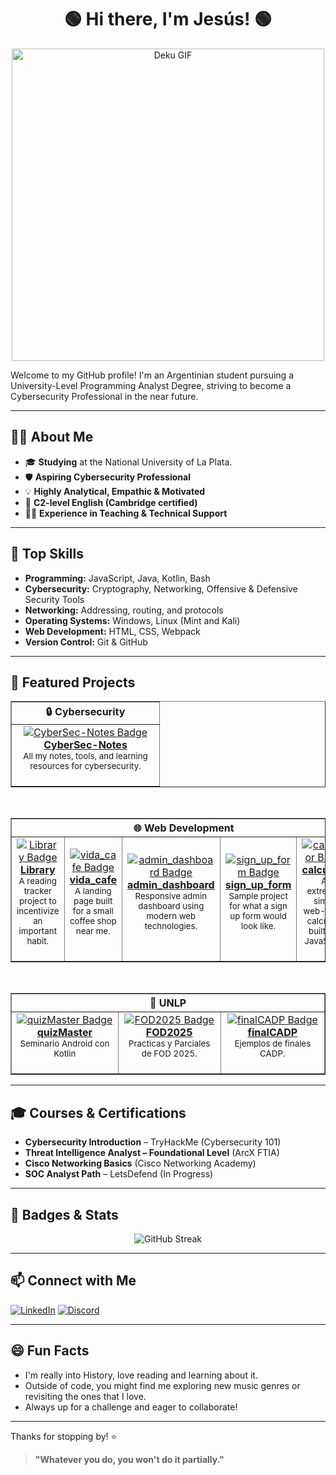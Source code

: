<div align="center">
  
# 🟢 Hi there, I'm Jesús! 🟢

</div>

<p align="center">
  <img src="https://github.com/user-attachments/assets/3bd9745c-950d-4b57-874d-733796993c89" alt="Deku GIF" width="500"/>
</p>

Welcome to my GitHub profile!
I'm an Argentinian student pursuing a University-Level Programming Analyst Degree, striving to become a Cybersecurity Professional in the near future.

---

## 🧑‍💻 About Me

- 🎓 **Studying** at the National University of La Plata.
- 🛡️ **Aspiring Cybersecurity Professional**
- 💡 **Highly Analytical, Empathic & Motivated**
- 📕 **C2-level English (Cambridge certified)**
- 👨‍🏫 **Experience in Teaching & Technical Support**

---

## 🔧 Top Skills

- **Programming:** JavaScript, Java, Kotlin, Bash
- **Cybersecurity:** Cryptography, Networking, Offensive & Defensive Security Tools
- **Networking:** Addressing, routing, and protocols
- **Operating Systems:** Windows, Linux (Mint and Kali)
- **Web Development:** HTML, CSS, Webpack
- **Version Control:** Git & GitHub

---

## 🚀 Featured Projects

<div align="center">

<!-- Cybersecurity Category -->
<table border="1">
  <thead>
    <tr>
      <th colspan="1" align="center"><b>🔒 Cybersecurity</b></th>
    </tr>
  </thead>
  <tr>
    <td align="center" width="220">
      <a href="https://github.com/sosarollie/CyberSec-Notes">
        <img src="https://img.shields.io/badge/CyberSec--Notes-Cybersecurity-blue?style=for-the-badge&logo=hackthebox&logoColor=white" alt="CyberSec-Notes Badge"/><br>
        <b>CyberSec-Notes</b>
      </a>
      <br>
      <sub>All my notes, tools, and learning resources for cybersecurity.</sub>
      <br><br>
    </td>
  </tr>
</table>
<br>

<!-- Web Development Category -->
<table border="1">
  <thead>
    <tr>
      <th colspan="5" align="center"><b>🌐 Web Development</b></th>
    </tr>
  </thead>
  <tr>
    <td align="center" width="220">
      <a href="https://github.com/sosarollie/library">
        <img src="https://img.shields.io/badge/Library-Reading Tracker-orange?style=for-the-badge&logo=bookstack&logoColor=white" alt="Library Badge"/><br>
        <b>Library</b>
      </a>
      <br>
      <sub>A reading tracker project to incentivize an important habit.</sub>
      <br><br>
    </td>
    <td align="center" width="220">
      <a href="https://github.com/sosarollie/vida_cafe">
        <img src="https://img.shields.io/badge/vida_cafe-Coffee Shop-brown?style=for-the-badge&logo=coffeescript&logoColor=white" alt="vida_cafe Badge"/><br>
        <b>vida_cafe</b>
      </a>
      <br>
      <sub>A landing page built for a small coffee shop near me.</sub>
      <br><br>
    </td>
    <td align="center" width="220">
      <a href="https://github.com/sosarollie/admin_dashboard">
        <img src="https://img.shields.io/badge/admin_dashboard-Admin Dashboard-007ec6?style=for-the-badge&logo=vercel&logoColor=white" alt="admin_dashboard Badge"/><br>
        <b>admin_dashboard</b>
      </a>
      <br>
      <sub>Responsive admin dashboard using modern web technologies.</sub>
      <br><br>
    </td>
    <td align="center" width="220">
      <a href="https://github.com/sosarollie/sign_up_form">
        <img src="https://img.shields.io/badge/sign_up_form-Sign Up Form-43a047?style=for-the-badge&logo=auth0&logoColor=white" alt="sign_up_form Badge"/><br>
        <b>sign_up_form</b>
      </a>
      <br>
      <sub>Sample project for what a sign up form would look like.</sub>
      <br><br>
    </td>
    <td align="center" width="220">
      <a href="https://github.com/sosarollie/calculator">
        <img src="https://img.shields.io/badge/calculator-Calculator-ff9800?style=for-the-badge&logo=calculator&logoColor=white" alt="calculator Badge"/><br>
        <b>calculator</b>
      </a>
      <br>
      <sub>An extremely simple web-based calculator built with JavaScript. </sub>
      <br><br>
    </td>
  </tr>
</table>
<br>

<!-- UNLP Category -->
<table border="1">
  <thead>
    <tr>
      <th colspan="3" align="center"><b>🏫 UNLP </b></th>
    </tr>
  </thead>
  <tr>
    <td align="center" width="220">
      <a href="https://github.com/sosarollie/quizMaster">
        <img src="https://img.shields.io/badge/quizMaster-UNLP Project-6f42c1?style=for-the-badge&logo=github&logoColor=white" alt="quizMaster Badge"/><br>
        <b>quizMaster</b>
      </a>
      <br>
      <sub>Seminario Android con Kotlin</sub>
      <br><br>
    </td>
    <td align="center" width="220">
      <a href="https://github.com/sosarollie/FOD2025">
        <img src="https://img.shields.io/badge/FOD2025-UNLP Project-6f42c1?style=for-the-badge&logo=github&logoColor=white" alt="FOD2025 Badge"/><br>
        <b>FOD2025</b>
      </a>
      <br>
      <sub>Practicas y Parciales de FOD 2025.</sub>
      <br><br>
    </td>
    <td align="center" width="220">
      <a href="https://github.com/sosarollie/finalCADP">
        <img src="https://img.shields.io/badge/finalCADP-UNLP Project-6f42c1?style=for-the-badge&logo=github&logoColor=white" alt="finalCADP Badge"/><br>
        <b>finalCADP</b>
      </a>
      <br>
      <sub>Ejemplos de finales CADP.</sub>
      <br><br>
    </td>
  </tr>
</table>

</div>

---

## 🎓 Courses & Certifications

- **Cybersecurity Introduction** – TryHackMe (Cybersecurity 101)
- **Threat Intelligence Analyst – Foundational Level** (ArcX FTIA)
- **Cisco Networking Basics** (Cisco Networking Academy)
- **SOC Analyst Path** – LetsDefend (In Progress)

---

## 🏅 Badges & Stats

<div align="center">

<img src="https://github-readme-streak-stats.herokuapp.com/?user=sosarollie&theme=tokyonight" alt="GitHub Streak"/>

</div>

---

## 📫 Connect with Me

[![LinkedIn](https://img.shields.io/badge/LinkedIn-sosarollie-blue?style=flat&logo=linkedin)](https://www.linkedin.com/in/sosarollie/)
[![Discord](https://img.shields.io/badge/Discord-1praise-5865F2?style=flat&logo=discord&logoColor=white)](https://discord.com/)

---

## 😄 Fun Facts

- I'm really into History, love reading and learning about it.
- Outside of code, you might find me exploring new music genres or revisiting the ones that I love.
- Always up for a challenge and eager to collaborate!

---

Thanks for stopping by! ⭐️

> **"Whatever you do, you won't do it partially."**
